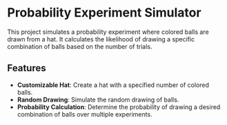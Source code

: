 # Probability Experiment Simulator

This project simulates a probability experiment where colored balls are drawn from a hat. It calculates the likelihood of drawing a specific combination of balls based on the number of trials.

## Features

- **Customizable Hat**: Create a hat with a specified number of colored balls.
- **Random Drawing**: Simulate the random drawing of balls.
- **Probability Calculation**: Determine the probability of drawing a desired combination of balls over multiple experiments.



